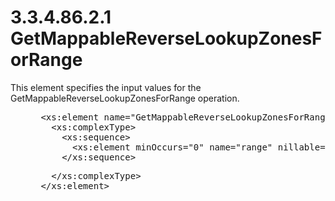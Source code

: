<html dir="LTR" xmlns:mshelp="http://msdn.microsoft.com/mshelp" xmlns:ddue="http://ddue.schemas.microsoft.com/authoring/2003/5" xmlns:xlink="http://www.w3.org/1999/xlink" xmlns:tool="http://www.microsoft.com/tooltip">
 <body>
 <div id="header">
 <h1 class="heading">3.3.4.86.2.1 GetMappableReverseLookupZonesForRange</h1>
 </div>
 <div id="mainSection">
 <div id="mainBody">
 <div id="allHistory" class="saveHistory"></div>
 <div id="sectionSection0" class="section" name="collapseableSection">
 

<p>This element specifies the input values for the
GetMappableReverseLookupZonesForRange operation.</p>

<dl>
<dd>
<div><pre> &lt;xs:element name=&quot;GetMappableReverseLookupZonesForRange&quot;&gt;
   &lt;xs:complexType&gt;
     &lt;xs:sequence&gt;
       &lt;xs:element minOccurs=&quot;0&quot; name=&quot;range&quot; nillable=&quot;true&quot; type=&quot;ipam:IPRange&quot; /&gt;
     &lt;/xs:sequence&gt;
</pre></div>
</dd>
<dd>
<div><pre>   &lt;/xs:complexType&gt;
 &lt;/xs:element&gt;
</pre></div>
</dd></dl>




 </div>
 </div>
 </div>
 </body>
</html>
